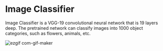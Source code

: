 # Image Classifier

Image Classifier is a VGG-19 convolutional neural network that is 19 layers deep. The pretrained network can classify images into 1000 object categories, such as flowers, animals, etc. 

![ezgif com-gif-maker](https://user-images.githubusercontent.com/67918990/96406237-0244a680-11ad-11eb-9516-ed59af51b7aa.gif)
